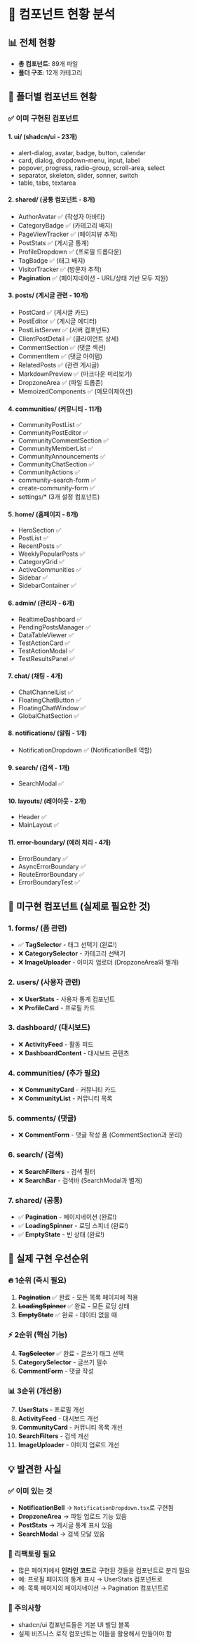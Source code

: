 # 🧩 컴포넌트 현황 분석

## 📊 전체 현황
- **총 컴포넌트**: 89개 파일
- **폴더 구조**: 12개 카테고리

## 📁 폴더별 컴포넌트 현황

### ✅ 이미 구현된 컴포넌트

#### 1. **ui/** (shadcn/ui - 23개)
- alert-dialog, avatar, badge, button, calendar
- card, dialog, dropdown-menu, input, label
- popover, progress, radio-group, scroll-area, select
- separator, skeleton, slider, sonner, switch
- table, tabs, textarea

#### 2. **shared/** (공통 컴포넌트 - 8개)
- AuthorAvatar ✅ (작성자 아바타)
- CategoryBadge ✅ (카테고리 배지)
- PageViewTracker ✅ (페이지뷰 추적)
- PostStats ✅ (게시글 통계)
- ProfileDropdown ✅ (프로필 드롭다운)
- TagBadge ✅ (태그 배지)
- VisitorTracker ✅ (방문자 추적)
- **Pagination** ✅ (페이지네이션 - URL/상태 기반 모두 지원)

#### 3. **posts/** (게시글 관련 - 10개)
- PostCard ✅ (게시글 카드)
- PostEditor ✅ (게시글 에디터)
- PostListServer ✅ (서버 컴포넌트)
- ClientPostDetail ✅ (클라이언트 상세)
- CommentSection ✅ (댓글 섹션)
- CommentItem ✅ (댓글 아이템)
- RelatedPosts ✅ (관련 게시글)
- MarkdownPreview ✅ (마크다운 미리보기)
- DropzoneArea ✅ (파일 드롭존)
- MemoizedComponents ✅ (메모이제이션)

#### 4. **communities/** (커뮤니티 - 11개)
- CommunityPostList ✅
- CommunityPostEditor ✅
- CommunityCommentSection ✅
- CommunityMemberList ✅
- CommunityAnnouncements ✅
- CommunityChatSection ✅
- CommunityActions ✅
- community-search-form ✅
- create-community-form ✅
- settings/* (3개 설정 컴포넌트)

#### 5. **home/** (홈페이지 - 8개)
- HeroSection ✅
- PostList ✅
- RecentPosts ✅
- WeeklyPopularPosts ✅
- CategoryGrid ✅
- ActiveCommunities ✅
- Sidebar ✅
- SidebarContainer ✅

#### 6. **admin/** (관리자 - 6개)
- RealtimeDashboard ✅
- PendingPostsManager ✅
- DataTableViewer ✅
- TestActionCard ✅
- TestActionModal ✅
- TestResultsPanel ✅

#### 7. **chat/** (채팅 - 4개)
- ChatChannelList ✅
- FloatingChatButton ✅
- FloatingChatWindow ✅
- GlobalChatSection ✅

#### 8. **notifications/** (알림 - 1개)
- NotificationDropdown ✅ (NotificationBell 역할)

#### 9. **search/** (검색 - 1개)
- SearchModal ✅

#### 10. **layouts/** (레이아웃 - 2개)
- Header ✅
- MainLayout ✅

#### 11. **error-boundary/** (에러 처리 - 4개)
- ErrorBoundary ✅
- AsyncErrorBoundary ✅
- RouteErrorBoundary ✅
- ErrorBoundaryTest ✅

## 🔴 미구현 컴포넌트 (실제로 필요한 것)

### 1. **forms/** (폼 관련)
- ✅ **TagSelector** - 태그 선택기 (완료!)
- ❌ **CategorySelector** - 카테고리 선택기
- ❌ **ImageUploader** - 이미지 업로더 (DropzoneArea와 별개)

### 2. **users/** (사용자 관련)
- ❌ **UserStats** - 사용자 통계 컴포넌트
- ❌ **ProfileCard** - 프로필 카드

### 3. **dashboard/** (대시보드)
- ❌ **ActivityFeed** - 활동 피드
- ❌ **DashboardContent** - 대시보드 콘텐츠

### 4. **communities/** (추가 필요)
- ❌ **CommunityCard** - 커뮤니티 카드
- ❌ **CommunityList** - 커뮤니티 목록

### 5. **comments/** (댓글)
- ❌ **CommentForm** - 댓글 작성 폼 (CommentSection과 분리)

### 6. **search/** (검색)
- ❌ **SearchFilters** - 검색 필터
- ❌ **SearchBar** - 검색바 (SearchModal과 별개)

### 7. **shared/** (공통)
- ✅ **Pagination** - 페이지네이션 (완료!)
- ✅ **LoadingSpinner** - 로딩 스피너 (완료!)
- ✅ **EmptyState** - 빈 상태 (완료!)

## 📝 실제 구현 우선순위

### 🔥 1순위 (즉시 필요)
1. ~~**Pagination**~~ ✅ 완료 - 모든 목록 페이지에 적용
2. ~~**LoadingSpinner**~~ ✅ 완료 - 모든 로딩 상태
3. ~~**EmptyState**~~ ✅ 완료 - 데이터 없을 때

### ⚡ 2순위 (핵심 기능)
4. ~~**TagSelector**~~ ✅ 완료 - 글쓰기 태그 선택
5. **CategorySelector** - 글쓰기 필수
6. **CommentForm** - 댓글 작성

### 📊 3순위 (개선용)
7. **UserStats** - 프로필 개선
8. **ActivityFeed** - 대시보드 개선
9. **CommunityCard** - 커뮤니티 목록 개선
10. **SearchFilters** - 검색 개선
11. **ImageUploader** - 이미지 업로드 개선

## 💡 발견한 사실

### ✅ 이미 있는 것
- **NotificationBell** → `NotificationDropdown.tsx`로 구현됨
- **DropzoneArea** → 파일 업로드 기능 있음
- **PostStats** → 게시글 통계 표시 있음
- **SearchModal** → 검색 모달 있음

### 🔄 리팩토링 필요
- 많은 페이지에서 **인라인 코드**로 구현된 것들을 컴포넌트로 분리 필요
- 예: 프로필 페이지의 통계 표시 → UserStats 컴포넌트로
- 예: 목록 페이지의 페이지네이션 → Pagination 컴포넌트로

### 📌 주의사항
- shadcn/ui 컴포넌트들은 기본 UI 빌딩 블록
- 실제 비즈니스 로직 컴포넌트는 이들을 활용해서 만들어야 함
